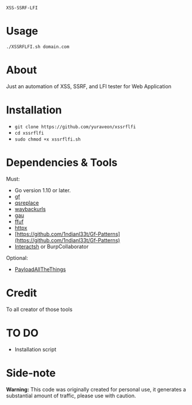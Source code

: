```
XSS-SSRF-LFI
```

# Usage

`./XSSRFLFI.sh domain.com`

# About

Just an automation of XSS, SSRF, and LFI tester for Web Application


# Installation
- `git clone https://github.com/yuraveon/xssrflfi`
- `cd xssrflfi`
- `sudo chmod +x xssrflfi.sh`

# Dependencies & Tools

Must:
- Go version 1.10 or later.
- [gf](https://github.com/tomnomnom/gf)
- [qsreplace](https://github.com/tomnomnom/qsreplace)
- [waybackurls](https://github.com/tomnomnom/waybackurls)
- [gau](https://github.com/lc/gau)
- [ffuf](https://github.com/ffuf/ffuf)
- [httpx](https://github.com/projectdiscovery/httpx)
- [https://github.com/1ndianl33t/Gf-Patterns](https://github.com/1ndianl33t/Gf-Patterns)
- [Interactsh](https://github.com/projectdiscovery/interactsh) or BurpCollaborator

Optional:
- [PayloadAllTheThings](https://github.com/swisskyrepo/PayloadsAllTheThings)


#  Credit
To all creator of those tools


# TO DO
- Installation script

# Side-note

**Warning:** This code was originally created for personal use, it generates a substantial amount of traffic, please use with caution. 